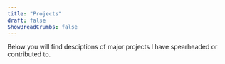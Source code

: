 ```yaml
---
title: "Projects"
draft: false
ShowBreadCrumbs: false
---
```


Below you will find desciptions of major projects I have spearheaded or contributed to.


